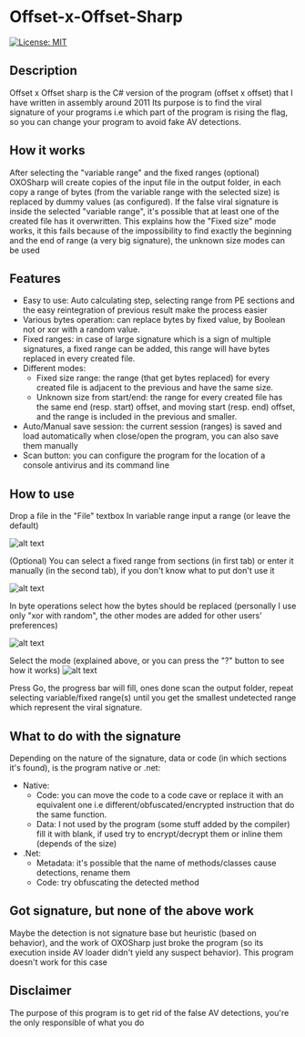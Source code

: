 # Offset-x-Offset-Sharp
[![License: MIT](https://img.shields.io/badge/License-MIT-blue.svg?style=flat)](https://github.com/cobrce/Offset-x-Offset-Sharp/blob/master/LICENSE)

## Description 
Offset x Offset sharp is the C# version of the program (offset x offset) that I have written in assembly around 2011 
Its purpose is to find the viral signature of your programs i.e which part of the program is rising the flag, so you can change your program to avoid fake AV detections.

## How it works
After selecting the "variable range" and the fixed ranges (optional) OXOSharp will create copies of the input file in the output folder, in each copy a range of bytes (from the variable range with the selected size) is replaced by dummy values (as configured).
If the false viral signature is inside the selected "variable range", it's possible that at least one of the created file has it overwritten.
This explains how the "Fixed size" mode works, it this fails because of the impossibility to find exactly the beginning and the end of range (a very big signature), the unknown size modes can be used

## Features 
* Easy to use: Auto calculating step, selecting range from PE sections and the easy reintegration of previous result make the process easier
* Various bytes operation: can replace bytes by fixed value, by Boolean not or xor with a random value.
* Fixed ranges: in case of large signature which is a sign of multiple signatures, a fixed range can be added, this range will have bytes replaced in every created file.
* Different modes:
    * Fixed size range: the range (that get bytes replaced) for every created file is adjacent to the previous and have the same size.
    * Unknown size from start/end: the range for every created file has the same end (resp. start) offset, and moving start (resp. end) offset, and the range is included in the previous and smaller.
* Auto/Manual save session: the current session (ranges) is saved and load automatically when close/open the program, you can also save them manually 
* Scan button: you can configure the program for the location of a console antivirus and its command line

## How to use
Drop a file in the "File" textbox
In variable range input a range (or leave the default)

![alt text](https://raw.githubusercontent.com/cobrce/Offset-x-Offset-Sharp/master/screenshots/1_variable_range_.png)

(Optional) You can select a fixed range from sections (in first tab) or enter it manually (in the second tab), if you don't know what to put don't use it

![alt text](https://raw.githubusercontent.com/cobrce/Offset-x-Offset-Sharp/master/screenshots/2_fixed_ranges.png)

In byte operations select how the bytes should be replaced (personally I use only "xor with random", the other modes are added for other users’ preferences)

![alt text](https://raw.githubusercontent.com/cobrce/Offset-x-Offset-Sharp/master/screenshots/3_bytes_operation.png)

Select the mode (explained above, or you can press the "?" button to see how it works)
![alt text](https://raw.githubusercontent.com/cobrce/Offset-x-Offset-Sharp/master/screenshots/4_mode.png)

Press Go, the progress bar will fill, ones done scan the output folder, repeat selecting variable/fixed range(s) until you get the smallest undetected range which represent the viral signature.

## What to do with the signature
Depending on the nature of the signature, data or code (in which sections it's found), is the program native or .net:
* Native:
  * Code: you can move the code to a code cave or replace it with an equivalent one i.e different/obfuscated/encrypted instruction that do the same function.
  * Data: I not used by the program (some stuff added by the compiler) fill it with blank, if used try to encrypt/decrypt them or inline them (depends of the size)
* .Net:
  * Metadata: it's possible that the name of methods/classes cause detections, rename them
  * Code: try obfuscating the detected method

## Got signature, but none of the above work
Maybe the detection is not signature base but heuristic (based on behavior), and the work of OXOSharp just broke the program (so its execution inside AV loader didn't yield any suspect behavior).
This program doesn't work for this case

## Disclaimer
The purpose of this program is to get rid of the false AV detections, you're the only responsible of what you do
